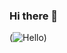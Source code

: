 ### Hi there 👋
(![Hello](https://www.google.com/imgres?q=gif&imgurl=http%3A%2F%2Fpop.h-cdn.co%2Fassets%2F17%2F24%2F640x392%2Fgallery-1497533116-not-dead.gif&imgrefurl=https%3A%2F%2Fwww.popularmechanics.com%2Ftechnology%2Fa21457%2Fthe-gif-is-dead-long-live-the-gif%2F&docid=19wEH3I1BsamMM&tbnid=lDINrJK1fxx1NM&vet=12ahUKEwj7hdiiqI-FAxV2rZUCHdTyANAQM3oECE4QAA..i&w=640&h=392&hcb=2&ved=2ahUKEwj7hdiiqI-FAxV2rZUCHdTyANAQM3oECE4QAA))
<!--
**vngss/vngss** is a ✨ _special_ ✨ repository because its `README.md` (this file) appears on your GitHub profile.

Here are some ideas to get you started:

- 🔭 I’m currently working on ...
- 🌱 I’m currently learning ...
- 👯 I’m looking to collaborate on ...
- 🤔 I’m looking for help with ...
- 💬 Ask me about ...
- 📫 How to reach me: ...
- 😄 Pronouns: ...
- ⚡ Fun fact: ...
-->
